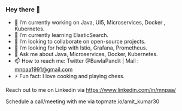 ### Hey there 👋

- 🔭 I’m currently working on Java, UI5, Microservices, Docker , Kubernetes.
- 🌱 I’m currently learning ElasticSearch.
- 👯 I’m looking to collaborate on open-source projects.
- 🤔 I’m looking for help with Istio, Grafana, Prometheus.
- 💬 Ask me about Java, Microservices, Docker, Kubernetes.
- 📫 How to reach me: Twitter @BawlaPandit | Mail : mnpaa1991@gmail.com
- ⚡ Fun fact: I love cooking and playing chess.

Reach out to me on Linkedin via https://www.linkedin.com/in/mnpaa/

Schedule a call/meeting with me via topmate.io/amit_kumar30